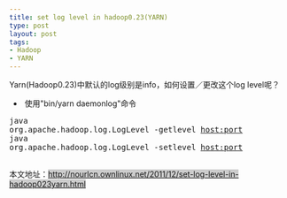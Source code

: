 ```yaml
--- 
title: set log level in hadoop0.23(YARN)
type: post
layout: post
tags: 
- Hadoop
- YARN
---
```

Yarn(Hadoop0.23)中默认的log级别是info，如何设置／更改这个log level呢？<br /><ul><li> 使用"bin/yarn daemonlog"命令</li></ul><pre>java org.apache.hadoop.log.LogLevel -getlevel <host:port> <name><br />java org.apache.hadoop.log.LogLevel -setlevel <host:port> <name> <level><br /></pre>本文地址：<span style="background-color: #cccccc; color: #274e13;"><a href="http://nourlcn.ownlinux.net/2011/12/set-log-level-in-hadoop023yarn.html"><span style="background-color: white; color: black;">http://nourlcn.ownlinux.net/2011/12/set-log-level-in-hadoop023yarn.html</span></a></span>
